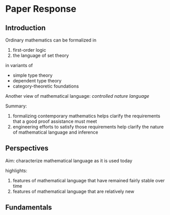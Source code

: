 # Paper Response

## Introduction

Ordinary mathematics can be formalized in

1. first-order logic
2. the language of set theory

in variants of

* simple type theory
* dependent type theory
* category-theoretic foundations

Another view of mathematical language: *controlled nature language*

Summary:
1. formalizing contemporary mathematics helps clarify the requirements that a good proof assistance must meet
2. engineering efforts to satisfy those requirements help clarify the nature of mathematical language and inference


## Perspectives

Aim: characterize mathematical language as it is used today

highlights:
1. features of mathematical language that have remained fairly stable over time
2. features of mathematical language that are relatively new

## Fundamentals



